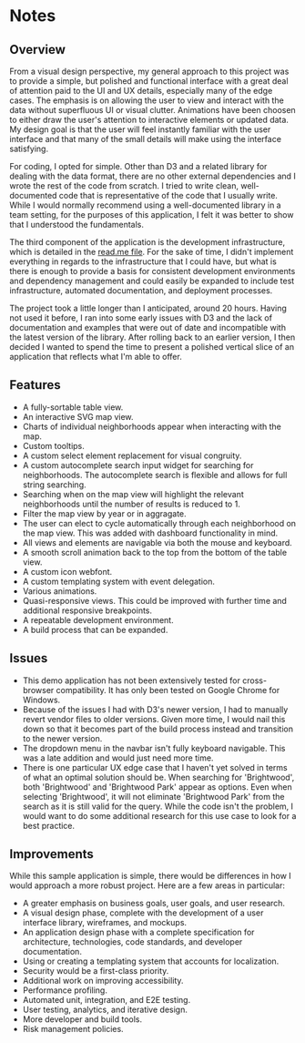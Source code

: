 # Notes

## Overview

From a visual design perspective, my general approach to this project was to provide a simple, but polished and functional interface with a great deal of attention paid to the UI and UX details, especially many of the edge cases. The emphasis is on allowing the user to view and interact with the data without superfluous UI or visual clutter. Animations have been choosen to either draw the user's attention to interactive elements or updated data. My design goal is that the user will feel instantly familiar with the user interface and that many of the small details will make using the interface satisfying.

For coding, I opted for simple. Other than D3 and a related library for dealing with the data format, there are no other external dependencies and I wrote the rest of the code from scratch. I tried to write clean, well-documented code that is representative of the code that I usually write. While I would normally recommend using a well-documented library in a team setting, for the purposes of this application, I felt it was better to show that I understood the fundamentals.

The third component of the application is the development infrastructure, which is detailed in the [read.me file](https://github.com/VirtuosiMedia/kentik/blob/master/readme.md). For the sake of time, I didn't implement everything in regards to the infrastructure that I could have, but what is there is enough to provide a basis for consistent development environments and dependency management and could easily be expanded to include test infrastructure, automated documentation, and deployment processes.

The project took a little longer than I anticipated, around 20 hours. Having not used it before, I ran into some early issues with D3 and the lack of documentation and examples that were out of date and incompatible with the latest version of the library. After rolling back to an earlier version, I then decided I wanted to spend the time to present a polished vertical slice of an application that reflects what I'm able to offer.

## Features

- A fully-sortable table view.
- An interactive SVG map view.
- Charts of individual neighborhoods appear when interacting with the map.
- Custom tooltips.
- A custom select element replacement for visual congruity.
- A custom autocomplete search input widget for searching for neighborhoods. The autocomplete search is flexible and allows for full string searching.
- Searching when on the map view will highlight the relevant neighborhoods until the number of results is reduced to 1.
- Filter the map view by year or in aggragate.
- The user can elect to cycle automatically through each neighborhood on the map view. This was added with dashboard functionality in mind.
- All views and elements are navigable via both the mouse and keyboard.
- A smooth scroll animation back to the top from the bottom of the table view.
- A custom icon webfont.
- A custom templating system with event delegation.
- Various animations.
- Quasi-responsive views. This could be improved with further time and additional responsive breakpoints.
- A repeatable development environment.
- A build process that can be expanded.

## Issues

- This demo application has not been extensively tested for cross-browser compatibility. It has only been tested on Google Chrome for Windows.
- Because of the issues I had with D3's newer version, I had to manually revert vendor files to older versions. Given more time, I would nail this down so that it becomes part of the build process instead and transition to the newer version.
- The dropdown menu in the navbar isn't fully keyboard navigable. This was a late addition and would just need more time.
- There is one particular UX edge case that I haven't yet solved in terms of what an optimal solution should be. When searching for 'Brightwood', both 'Brightwood' and 'Brightwood Park' appear as options. Even when selecting 'Brightwood', it will not eliminate 'Brightwood Park' from the search as it is still valid for the query. While the code isn't the problem, I would want to do some additional research for this use case to look for a best practice.

## Improvements

While this sample application is simple, there would be differences in how I would approach a more robust project. Here are a few areas in particular:

- A greater emphasis on business goals, user goals, and user research.
- A visual design phase, complete with the development of a user interface library, wireframes, and mockups.
- An application design phase with a complete specification for architecture, technologies, code standards, and developer documentation.
- Using or creating a templating system that accounts for localization.
- Security would be a first-class priority.
- Additional work on improving accessibility.
- Performance profiling.
- Automated unit, integration, and E2E testing.
- User testing, analytics, and iterative design.
- More developer and build tools.
- Risk management policies.